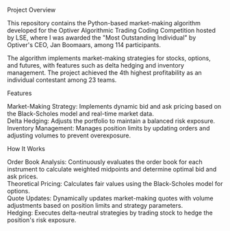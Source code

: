 Project Overview

This repository contains the Python-based market-making algorithm developed for the Optiver Algorithmic Trading Coding Competition hosted by LSE, where I was awarded the "Most Outstanding Individual" by Optiver's CEO, Jan Boomaars, among 114 participants.

The algorithm implements market-making strategies for stocks, options, and futures, with features such as delta hedging and inventory management. The project achieved the 4th highest profitability as an individual contestant among 23 teams.

Features

Market-Making Strategy: Implements dynamic bid and ask pricing based on the Black-Scholes model and real-time market data.                        
Delta Hedging: Adjusts the portfolio to maintain a balanced risk exposure.                              
Inventory Management: Manages position limits by updating orders and adjusting volumes to prevent overexposure.

How It Works

Order Book Analysis: Continuously evaluates the order book for each instrument to calculate weighted midpoints and determine optimal bid and ask prices.        
Theoretical Pricing: Calculates fair values using the Black-Scholes model for options.                      
Quote Updates: Dynamically updates market-making quotes with volume adjustments based on position limits and strategy parameters.                    
Hedging: Executes delta-neutral strategies by trading stock to hedge the position's risk exposure.
